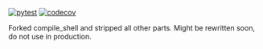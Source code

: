 [![pytest](https://github.com/nth10sd/ocs/actions/workflows/pytest.yml/badge.svg)](https://github.com/nth10sd/ocs/actions/workflows/pytest.yml)
[![codecov](https://codecov.io/gh/nth10sd/ocs/branch/main/graph/badge.svg?token=CAAXAQ62A6)](https://codecov.io/gh/nth10sd/ocs)

Forked compile_shell and stripped all other parts. Might be rewritten soon, do not use in production.
